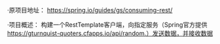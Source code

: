 ·原项目地址：
    https://spring.io/guides/gs/consuming-rest/
    
    
·项目概述：
    构建一个RestTemplate客户端，向指定服务（Spring官方提供 https://gturnquist-quoters.cfapps.io/api/random.）发送数据，并接收数据
    